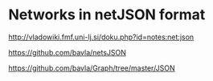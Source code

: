 # Networks in netJSON format

http://vladowiki.fmf.uni-lj.si/doku.php?id=notes:net:json

https://github.com/bavla/netsJSON

https://github.com/bavla/Graph/tree/master/JSON
